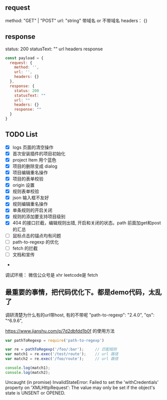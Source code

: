 ## request

method: "GET" | "POST"
url: "string" 带域名 or 不带域名
headers： {}

## response

status: 200
statusText: ""
url
headers
response

```js
const payload = {
  request: {
    method: '',
    url: '',
    headers: {}
  },
  response: {
    status: 200
    statusText: ""
    url: ""
    headers: {}
    response: ""
  }
}
```

## TODO List
- [x] logs 页面的清空操作
- [x] 首次安装插件的项目初始化
- [x] project Item 用个蓝色
- [x] 项目的删除变成 dialog
- [x] 项目编辑重名操作
- [x] 项目的表单校验
- [x] origin 设置
- [x] 规则表单校验
- [x] json 输入框不友好
- [x] 规则编辑重名操作
- [x] 单条规则的开启关闭
- [x] 规则的添加要支持项目级别
- [x] 404 的接口拦截，编辑规则出错, 开启和关闭的状态。path 前面加get和post的汇总
- [ ] 鼠标点击的锚点均有问题
- [ ] path-to-regexp 的优化
- [ ] fetch 的拦截
- [ ] 文档和宣传
-

调试环境：
微信公众号是 xhr
leetcode是 fetch

## 最重要的事情，把代码优化下。都是demo代码，太乱了

调研清楚为什么有的url带host, 有的不带呢
"path-to-regexp": "2.4.0",
"qs": "^6.9.6",

https://www.jianshu.com/p/7d2dbfdd1b0f 的使用方法
```js
var pathToRegexp = require('path-to-regexp')

var re = pathToRegexp('/foo/:bar');     // 匹配规则
var match1 = re.exec('/test/route');    // url 路径
var match2 = re.exec('/foo/route');     // url 路径

console.log(match1);
console.log(match2);
```

Uncaught (in promise) InvalidStateError: Failed to set the 'withCredentials' property on 'XMLHttpRequest': The value may only be set if the object's state is UNSENT or OPENED.
